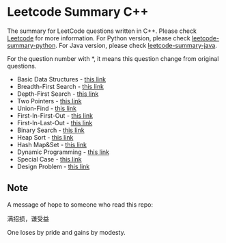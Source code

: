 # Leetcode Summary C++

The summary for LeetCode questions written in C++. Please check [Leetcode](https://leetcode.com/) for more information. For Python version, please check [leetcode-summary-python](https://github.com/weikunhan/leetcode-summary-python). For Java version, please check [leetcode-summary-java](https://github.com/weikunhan/leetcode-summary-java).

For the question number with *, it means this question change from original questions.

* Basic Data Structures - [this link](./basic_data_structures/README.md)
* Breadth-First Search - [this link](./bfs/README.md)
* Depth-First Search - [this link](./dfs/README.md)
* Two Pointers - [this link](./two_pointers/README.md)
* Union-Find - [this link](./uf/README.md)
* First-In-First-Out - [this link](./fifo/README.md)
* First-In-Last-Out - [this link](./filo/README.md)
* Binary Search - [this link](./binary_search/README.md)
* Heap Sort - [this link](./heap_sort/README.md)
* Hash Map&Set - [this link](./hash_map_set/README.md)
* Dynamic Programming - [this link](./dp/README.md)
* Special Case - [this link](./special_case/README.md)
* Design Problem - [this link](./design_problem/README.md)

## Note

A message of hope to someone who read this repo:

满招损，谦受益

One loses by pride and gains by modesty.

